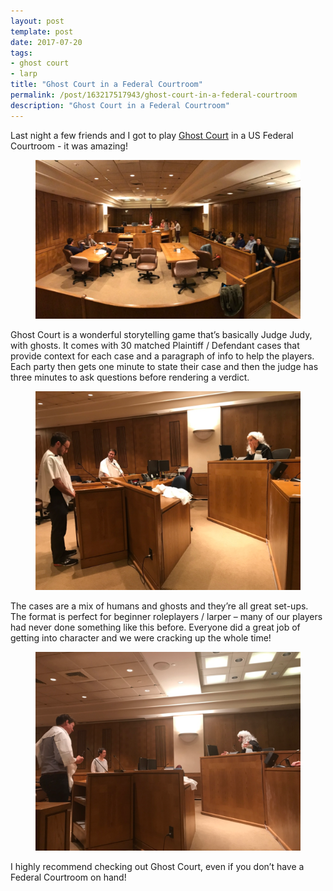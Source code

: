 ```yaml
---
layout: post
template: post
date: 2017-07-20
tags:
- ghost court
- larp
title: "Ghost Court in a Federal Courtroom"
permalink: /post/163217517943/ghost-court-in-a-federal-courtroom
description: "Ghost Court in a Federal Courtroom"
---
```

<p>Last night a few friends and I got to play <a href="http://bullypulpitgames.com/games/ghost-court/">Ghost Court</a> in a US Federal Courtroom - it was amazing!</p><figure data-orig-width="1144" data-orig-height="687" class="tmblr-full"><img src="/images/819db2b0f8347748e068d800b648fc0e4a38d5962eb4b9d9ab26c96599253e7b.png" alt="image" data-orig-width="1144" data-orig-height="687"></figure><p>Ghost Court is a wonderful storytelling game that’s basically Judge Judy, with ghosts. It comes with 30 matched Plaintiff / Defendant cases that provide context for each case and a paragraph of info to help the players. Each party then gets one minute to state their case and then the judge has three minutes to ask questions before rendering a verdict.</p><figure data-orig-width="1024" data-orig-height="768" class="tmblr-full"><img src="/images/9323494b15ff51d685de26ee7aaa5a04784e88f9b2a2610cb21972a6ef19c015.png" alt="image" data-orig-width="1024" data-orig-height="768"></figure><p>The cases are a mix of humans and ghosts and they’re all great set-ups. The format is perfect for beginner roleplayers / larper – many of our players had never done something like this before. Everyone did a great job of getting into character and we were cracking up the whole time!</p><figure data-orig-width="1024" data-orig-height="768" class="tmblr-full"><img src="/images/afa2067378980ff9c99c3f7976b425d7594338bfe74b243b9b7b04038c179f3b.png" alt="image" data-orig-width="1024" data-orig-height="768"></figure><p>I highly recommend checking out Ghost Court, even if you don’t have a Federal Courtroom on hand!</p>
